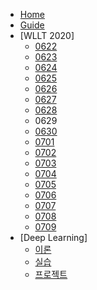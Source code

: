 <!-- docs/_sidebar.md -->
- [Home](/)
- [Guide](guide.md "Guide Page")
- [WLLT 2020]
  - [0622](/2006/0622.md "0622.md")
  - [0623](/2006/0623.md "0623.md")
  - [0624](/2006/0624.md "0624.md")
  - [0625](/2006/0625.md "0625.md")
  - [0626](/2006/0626.md "0626.md")
  - [0627](/2006/0627.md "0627.md")
  - [0628](/2006/0628.md "0628.md")
  - 0629
  - [0630](/2006/0630.md "0630.md")
  - [0701](/2007/0701.md "0701.md")
  - [0702](/2007/0702.md "0702.md")
  - [0703](/2007/0703.md "0703.md")
  - [0704](/2007/0704.md "0704.md")
  - [0705](/2007/0705.md "0705.md")
  - [0706](/2007/0706.md "0706.md")
  - [0707](/2007/0707.md "0707.md")
  - [0708](/2007/0708.md "0708.md")
  - [0709](/2007/0709.md "0709.md")
- [Deep Learning]
  - [이론](2006/Deep%20Learning%20이론.md "이론")
  - [실습](2006/Deep%20Learning%20실습.md "실습")
  - [프로젝트](2006/Toy%20Project.md "프로젝트")